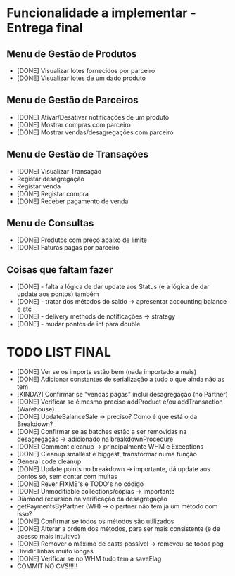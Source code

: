 # Funcionalidade a implementar - Entrega final

## Menu de Gestão de Produtos

- [DONE] Visualizar lotes fornecidos por parceiro
- [DONE] Visualizar lotes de um dado produto

## Menu de Gestão de Parceiros

- [DONE] Ativar/Desativar notificações de um produto
- [DONE] Mostrar compras com parceiro
- [DONE] Mostrar vendas/desagregações com parceiro

## Menu de Gestão de Transações

- [DONE] Visualizar Transação
- Registar desagregação
- Registar venda
- [DONE] Registar compra
- [DONE] Receber pagamento de venda

## Menu de Consultas

- [DONE] Produtos com preço abaixo de limite
- [DONE] Faturas pagas por parceiro

## Coisas que faltam fazer

- [DONE] - falta a lógica de dar update aos Status (e a lógica de dar update aos pontos) também
- [DONE] - tratar dos métodos do saldo -> apresentar accounting balance e etc
- [DONE] - delivery methods de notificações -> strategy
- [DONE] - mudar pontos de int para double

# TODO LIST FINAL

- [DONE] Ver se os imports estão bem (nada importado a mais)
- [DONE] Adicionar constantes de serialização a tudo o que ainda não as tem
- [KINDA?] Confirmar se "vendas pagas" inclui desagregação (no Partner)
- [DONE] Verificar se é mesmo preciso addProduct e/ou addTransaction (Warehouse)
- [DONE] UpdateBalanceSale -> preciso? Como é que está o da Breakdown?
- [DONE] Confirmar se as batches estão a ser removidas na desagregação -> adicionado na breakdownProcedure
- [DONE] Comment cleanup -> principalmente WHM e Exceptions
- [DONE] Cleanup smallest e biggest, transformar numa função
- General code cleanup
- [DONE] Update points no breakdown -> importante, dá update aos pontos só, sem contar com multas
- [DONE] Rever FIXME's e TODO's no código
- [DONE] Unmodifiable collections/cópias -> importante
- Diamond recursion na verificação da desagregação
- getPaymentsByPartner (WH) -> o partner não tem já um método com isso?
- [DONE] Confirmar se todos os métodos são utilizados
- [DONE] Alterar a ordem dos métodos, para ser mais consistente (e de acesso mais intuitivo)
- [DONE] Remover o máximo de casts possível -> removeu-se todos pog
- Dividir linhas muito longas
- [DONE] Verificar se no WHM tudo tem a saveFlag
- COMMIT NO CVS!!!!!